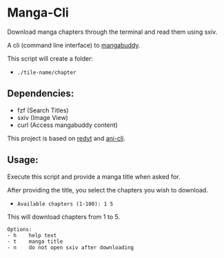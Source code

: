 # Manga-Cli
Download manga chapters through the terminal and read them using sxiv.

A cli (command line interface) to [mangabuddy](https://mangabuddy.com/).

This script will create a folder:

  - `./tile-name/chapter`

## Dependencies:
  - fzf  (Search Titles)
  - sxiv (Image View)
  - curl (Access mangabuddy content)

This project is based on [redyt](https://github.com/Bugswriter/redyt/blob/main/redyt) and [ani-cli](https://github.com/pystardust/ani-cli).

## Usage:
Execute this script and provide a manga title when asked for.

After providing the title, you select the chapters you wish to download.

  - `Available chapters (1-100): 1 5`

This will download chapters from 1 to 5.

```
Options:
- h    help text
- t    manga title
- n    do not open sxiv after downloading
```
